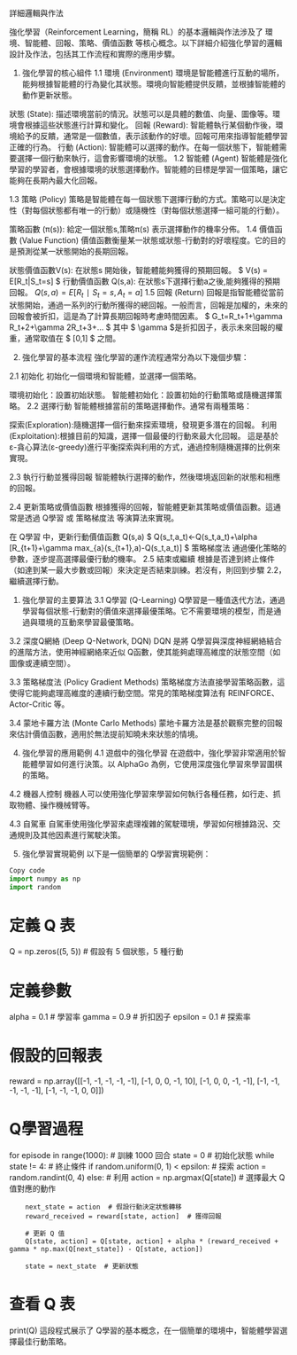 詳細邏輯與作法

強化學習（Reinforcement Learning，簡稱 RL）的基本邏輯與作法涉及了 環境、智能體、回報、策略、價值函數 等核心概念。以下詳細介紹強化學習的邏輯設計及作法，包括其工作流程和實際的應用步驟。

1. 強化學習的核心組件
1.1 環境 (Environment)
環境是智能體進行互動的場所，能夠根據智能體的行為變化其狀態。環境向智能體提供反饋，並根據智能體的動作更新狀態。

狀態 (State): 描述環境當前的情況。狀態可以是具體的數值、向量、圖像等。環境會根據這些狀態進行計算和變化。
回報 (Reward): 智能體執行某個動作後，環境給予的反饋，通常是一個數值，表示該動作的好壞。回報可用來指導智能體學習正確的行為。
行動 (Action): 智能體可以選擇的動作。在每一個狀態下，智能體需要選擇一個行動來執行，這會影響環境的狀態。
1.2 智能體 (Agent)
智能體是強化學習的學習者，會根據環境的狀態選擇動作。智能體的目標是學習一個策略，讓它能夠在長期內最大化回報。

1.3 策略 (Policy)
策略是智能體在每一個狀態下選擇行動的方式。策略可以是決定性（對每個狀態都有唯一的行動）或隨機性（對每個狀態選擇一組可能的行動）。

策略函數 (π(s)): 給定一個狀態s,策略π(s) 表示選擇動作的機率分佈。
1.4 價值函數 (Value Function)
價值函數衡量某一狀態或狀態-行動對的好壞程度。它的目的是預測從某一狀態開始的長期回報。

狀態價值函數V(s): 在狀態s 開始後，智能體能夠獲得的預期回報。
$ V(s) = E[R_t|​S_t=s] $
行動價值函數 Q(s,a): 在狀態s下選擇行動a之後,能夠獲得的預期回報。
$Q(s,a)=E[R_t∣S_t=s,A_t=a]$
1.5 回報 (Return)
回報是指智能體從當前狀態開始，通過一系列的行動所獲得的總回報。一般而言，回報是加權的，未來的回報會被折扣，這是為了計算長期回報時考慮時間因素。
$ G_t=R_t+1+\gamma R_t+2+\gamma 2R_t+3+... $
其中 
$ \gamma  $是折扣因子，表示未來回報的權重，通常取值在 $ [0,1] $ 之間。

2. 強化學習的基本流程
強化學習的運作流程通常分為以下幾個步驟：

2.1 初始化
初始化一個環境和智能體，並選擇一個策略。

環境初始化：設置初始狀態。
智能體初始化：設置初始的行動策略或隨機選擇策略。
2.2 選擇行動
智能體根據當前的策略選擇動作。通常有兩種策略：

探索(Exploration):隨機選擇一個行動來探索環境，發現更多潛在的回報。
利用(Exploitation):根據目前的知識，選擇一個最優的行動來最大化回報。
這是基於 ε-貪心算法(ε-greedy)進行平衡探索與利用的方式，通過控制隨機選擇的比例來實現。

2.3 執行行動並獲得回報
智能體執行選擇的動作，然後環境返回新的狀態和相應的回報。

2.4 更新策略或價值函數
根據獲得的回報，智能體更新其策略或價值函數。這通常是透過 Q學習 或 策略梯度法 等演算法來實現。

在 Q學習 中，更新行動價值函數 Q(s,a)
$ Q(s_t,a_t)←Q(s_t,a_t)+\alpha [R_{t+1}+\gamma max_{a}(s_{t+1},a)-Q(s_t,a_t)] $
策略梯度法 通過優化策略的參數，逐步提高選擇最優行動的機率。
2.5 結束或繼續
根據是否達到終止條件（如達到某一最大步數或回報）來決定是否結束訓練。若沒有，則回到步驟 2.2，繼續選擇行動。

1. 強化學習的主要算法
3.1 Q學習 (Q-Learning)
Q學習是一種值迭代方法，通過學習每個狀態-行動對的價值來選擇最優策略。它不需要環境的模型，而是通過與環境的互動來學習最優策略。

3.2 深度Q網絡 (Deep Q-Network, DQN)
DQN 是將 Q學習與深度神經網絡結合的進階方法，使用神經網絡來近似 Q函數，使其能夠處理高維度的狀態空間（如圖像或連續空間）。

3.3 策略梯度法 (Policy Gradient Methods)
策略梯度方法直接學習策略函數，這使得它能夠處理高維度的連續行動空間。常見的策略梯度算法有 REINFORCE、Actor-Critic 等。

3.4 蒙地卡羅方法 (Monte Carlo Methods)
蒙地卡羅方法是基於觀察完整的回報來估計價值函數，適用於無法提前知曉未來狀態的情境。

4. 強化學習的應用範例
4.1 遊戲中的強化學習
在遊戲中，強化學習非常適用於智能體學習如何進行決策。以 AlphaGo 為例，它使用深度強化學習來學習圍棋的策略。

4.2 機器人控制
機器人可以使用強化學習來學習如何執行各種任務，如行走、抓取物體、操作機械臂等。

4.3 自駕車
自駕車使用強化學習來處理複雜的駕駛環境，學習如何根據路況、交通規則及其他因素進行駕駛決策。

5. 強化學習實現範例
以下是一個簡單的 Q學習實現範例：

``` python
Copy code
import numpy as np
import random
```

# 定義 Q 表
Q = np.zeros((5, 5))  # 假設有 5 個狀態，5 種行動

# 定義參數
alpha = 0.1  # 學習率
gamma = 0.9  # 折扣因子
epsilon = 0.1  # 探索率

# 假設的回報表
reward = np.array([[-1, -1, -1, -1, -1],
                   [-1, 0, 0, -1, 10],
                   [-1, 0, 0, -1, -1],
                   [-1, -1, -1, -1, -1],
                   [-1, -1, -1, 0, 0]])

# Q學習過程
for episode in range(1000):  # 訓練 1000 回合
    state = 0  # 初始化狀態
    while state != 4:  # 終止條件
        if random.uniform(0, 1) < epsilon:  # 探索
            action = random.randint(0, 4)
        else:  # 利用
            action = np.argmax(Q[state])  # 選擇最大 Q 值對應的動作
        
        next_state = action  # 假設行動決定狀態轉移
        reward_received = reward[state, action]  # 獲得回報
        
        # 更新 Q 值
        Q[state, action] = Q[state, action] + alpha * (reward_received + gamma * np.max(Q[next_state]) - Q[state, action])
        
        state = next_state  # 更新狀態

# 查看 Q 表
print(Q)
這段程式展示了 Q學習的基本概念，在一個簡單的環境中，智能體學習選擇最佳行動策略。